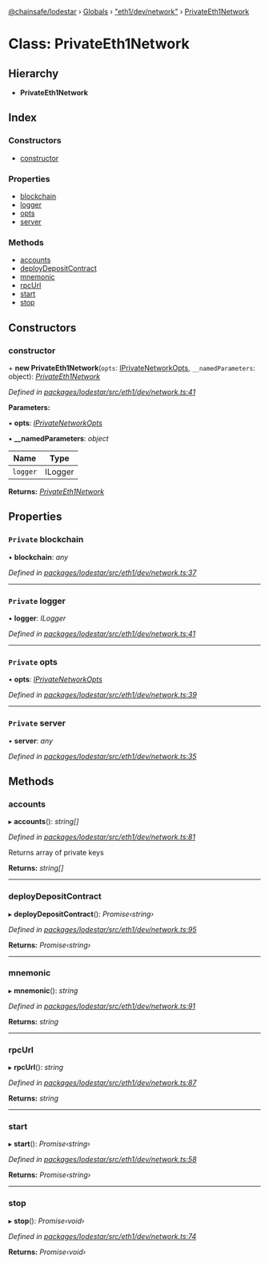 [@chainsafe/lodestar](../README.md) › [Globals](../globals.md) › ["eth1/dev/network"](../modules/_eth1_dev_network_.md) › [PrivateEth1Network](_eth1_dev_network_.privateeth1network.md)

# Class: PrivateEth1Network

## Hierarchy

* **PrivateEth1Network**

## Index

### Constructors

* [constructor](_eth1_dev_network_.privateeth1network.md#constructor)

### Properties

* [blockchain](_eth1_dev_network_.privateeth1network.md#private-blockchain)
* [logger](_eth1_dev_network_.privateeth1network.md#private-logger)
* [opts](_eth1_dev_network_.privateeth1network.md#private-opts)
* [server](_eth1_dev_network_.privateeth1network.md#private-server)

### Methods

* [accounts](_eth1_dev_network_.privateeth1network.md#accounts)
* [deployDepositContract](_eth1_dev_network_.privateeth1network.md#deploydepositcontract)
* [mnemonic](_eth1_dev_network_.privateeth1network.md#mnemonic)
* [rpcUrl](_eth1_dev_network_.privateeth1network.md#rpcurl)
* [start](_eth1_dev_network_.privateeth1network.md#start)
* [stop](_eth1_dev_network_.privateeth1network.md#stop)

## Constructors

###  constructor

\+ **new PrivateEth1Network**(`opts`: [IPrivateNetworkOpts](../interfaces/_eth1_dev_network_.iprivatenetworkopts.md), `__namedParameters`: object): *[PrivateEth1Network](_eth1_dev_network_.privateeth1network.md)*

*Defined in [packages/lodestar/src/eth1/dev/network.ts:41](https://github.com/ChainSafe/lodestar/blob/16dbdb2e2/packages/lodestar/src/eth1/dev/network.ts#L41)*

**Parameters:**

▪ **opts**: *[IPrivateNetworkOpts](../interfaces/_eth1_dev_network_.iprivatenetworkopts.md)*

▪ **__namedParameters**: *object*

Name | Type |
------ | ------ |
`logger` | ILogger |

**Returns:** *[PrivateEth1Network](_eth1_dev_network_.privateeth1network.md)*

## Properties

### `Private` blockchain

• **blockchain**: *any*

*Defined in [packages/lodestar/src/eth1/dev/network.ts:37](https://github.com/ChainSafe/lodestar/blob/16dbdb2e2/packages/lodestar/src/eth1/dev/network.ts#L37)*

___

### `Private` logger

• **logger**: *ILogger*

*Defined in [packages/lodestar/src/eth1/dev/network.ts:41](https://github.com/ChainSafe/lodestar/blob/16dbdb2e2/packages/lodestar/src/eth1/dev/network.ts#L41)*

___

### `Private` opts

• **opts**: *[IPrivateNetworkOpts](../interfaces/_eth1_dev_network_.iprivatenetworkopts.md)*

*Defined in [packages/lodestar/src/eth1/dev/network.ts:39](https://github.com/ChainSafe/lodestar/blob/16dbdb2e2/packages/lodestar/src/eth1/dev/network.ts#L39)*

___

### `Private` server

• **server**: *any*

*Defined in [packages/lodestar/src/eth1/dev/network.ts:35](https://github.com/ChainSafe/lodestar/blob/16dbdb2e2/packages/lodestar/src/eth1/dev/network.ts#L35)*

## Methods

###  accounts

▸ **accounts**(): *string[]*

*Defined in [packages/lodestar/src/eth1/dev/network.ts:81](https://github.com/ChainSafe/lodestar/blob/16dbdb2e2/packages/lodestar/src/eth1/dev/network.ts#L81)*

Returns array of private keys

**Returns:** *string[]*

___

###  deployDepositContract

▸ **deployDepositContract**(): *Promise‹string›*

*Defined in [packages/lodestar/src/eth1/dev/network.ts:95](https://github.com/ChainSafe/lodestar/blob/16dbdb2e2/packages/lodestar/src/eth1/dev/network.ts#L95)*

**Returns:** *Promise‹string›*

___

###  mnemonic

▸ **mnemonic**(): *string*

*Defined in [packages/lodestar/src/eth1/dev/network.ts:91](https://github.com/ChainSafe/lodestar/blob/16dbdb2e2/packages/lodestar/src/eth1/dev/network.ts#L91)*

**Returns:** *string*

___

###  rpcUrl

▸ **rpcUrl**(): *string*

*Defined in [packages/lodestar/src/eth1/dev/network.ts:87](https://github.com/ChainSafe/lodestar/blob/16dbdb2e2/packages/lodestar/src/eth1/dev/network.ts#L87)*

**Returns:** *string*

___

###  start

▸ **start**(): *Promise‹string›*

*Defined in [packages/lodestar/src/eth1/dev/network.ts:58](https://github.com/ChainSafe/lodestar/blob/16dbdb2e2/packages/lodestar/src/eth1/dev/network.ts#L58)*

**Returns:** *Promise‹string›*

___

###  stop

▸ **stop**(): *Promise‹void›*

*Defined in [packages/lodestar/src/eth1/dev/network.ts:74](https://github.com/ChainSafe/lodestar/blob/16dbdb2e2/packages/lodestar/src/eth1/dev/network.ts#L74)*

**Returns:** *Promise‹void›*
